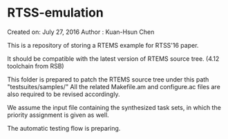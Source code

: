 # RTSS-emulation
Created on: July 27, 2016
   Author : Kuan-Hsun Chen

This is a repository of storing a RTEMS example for RTSS'16 paper.

It should be compatible with the latest version of RTEMS source tree. (4.12 toolchain from RSB)

This folder is prepared to patch the RTEMS source tree under this path "testsuites/samples/"
All the related Makefile.am and configure.ac files are also required to be revised accordingly.

We assume the input file containing the synthesized task sets, in which the priority assignment is given as well.

The automatic testing flow is preparing.
